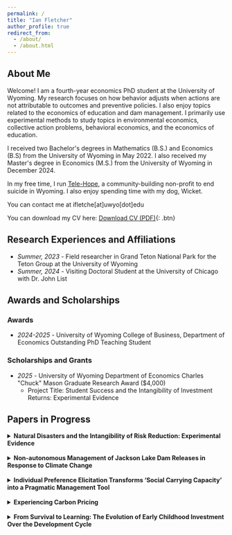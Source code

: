 ```yaml
---
permalink: /
title: "Ian Fletcher"
author_profile: true
redirect_from: 
  - /about/
  - /about.html
---
```

## About Me

Welcome! I am a fourth-year economics PhD student at the University of Wyoming. My research focuses on how behavior adjusts when actions are not attributable to outcomes and preventive policies. I also enjoy topics related to the economics of education and dam management. I primarily use experimental methods to study topics in environmental economics, collective action problems, behavioral economics, and the economics of education.

I received two Bachelor's degrees in Mathematics (B.S.) and Economics (B.S) from the University of Wyoming in May 2022. I also received my Master's degree in Economics (M.S.) from the University of Wyoming in December 2024.

In my free time, I run [Tele-Hope](https://www.tele-hope.org/), a community-building non-profit to end suicide in Wyoming. I also enjoy spending time with my dog, Wicket.

You can contact me at ifletche\[at\]uwyo\[dot\]edu

You can download my CV here: [Download CV (PDF)](https://fletcherian.github.io/files/Fletcher-CV.pdf){: .btn}

## Research Experiences and Affiliations
* _Summer, 2023_ - Field researcher in Grand Teton National Park for the Teton Group at the University of Wyoming
* _Summer, 2024_ - Visiting Doctoral Student at the University of Chicago with Dr. John List


## Awards and Scholarships
### Awards
* _2024-2025_ - University of Wyoming College of Business, Department of Economics Outstanding PhD Teaching Student
  
### Scholarships and Grants
* _2025_ - University of Wyoming Department of Economics Charles "Chuck" Mason Graduate Research Award ($4,000)
  - Project Title: Student Success and the Intangibility of Investment Returns: Experimental Evidence


## Papers in Progress

<details>
  <summary><strong>Natural Disasters and the Intangibility of Risk Reduction: Experimental Evidence</strong></summary>
  <p>
    The paper investigates how making disaster outcomes more tangible—by revealing whether losses were preventable—affects collective investment in risk mitigation. Using a theoretical model and a 2×2 lab experiment, it shows that when people can attribute outcomes to their own actions, they invest more in prevention after both success and failure, highlighting that causal feedback and observability are key to sustaining preventive behavior.
  </p>
  <p>
    See more <a href="https://fletcherian.github.io/publication/intang-risk-group" target="_blank" rel="noopener">here</a>.
  </p>
</details>
<br>
<details>
  <summary><strong>Non-autonomous Management of Jackson Lake Dam Releases in Response to Climate Change</strong></summary>
  <p>
  This paper models the dynamic optimization problem faced by dam managers balancing upstream recreation and downstream flows in a non-autonomous, seasonal environment. Using Jackson Lake as a case study, it compares actual versus optimal management, quantifies the impact of hydrological shocks, and offers a decision-support framework for adapting to future climate and political pressures.
  </p>
  <p>
    See more <a href="https://fletcherian.github.io/publication/dams" target="_blank" rel="noopener">here</a>.
  </p>
</details>
<br>
<details>
  <summary><strong>Individual Preference Elicitation Transforms ‘Social Carrying Capacity’ into a Pragmatic Management Tool</strong></summary>
  <p>
  People are more tolerant of grizzly encounters than management rules, all, with significant local and regional variation. We use survey data and predictive mapping to document these misalignments between public preferences and federal risk standards.
  </p>
  <p>
    See more <a href="https://fletcherian.github.io/publication/bears" target="_blank" rel="noopener">here</a>.
  </p>
</details>
<br>
<details>
  <summary><strong>Experiencing Carbon Pricing</strong></summary>
  <p>
  Experience with Washington’s cap-and-invest program transformed initial opposition to carbon pricing into broader support for the policy. Voter data and survey evidence show that firsthand experience, rather than ideology, drove this shift—boosting approval specifically for the policy voters lived under.
  </p>
  <p>
    See more <a href="https://fletcherian.github.io/publication/carbonpricing" target="_blank" rel="noopener">here</a>.
  </p>
</details>
<br>
<details>
  <summary><strong>From Survival to Learning: The Evolution of Early Childhood Investment Over the Development Cycle</strong></summary>
  <p>
  The paper develops an economic model explaining how countries shift early childhood development investments from health to education as they grow richer and survival improves. Using global data, it finds that nations first focus on survival-related spending, then sharply increase education investment with rising income and health quality—highlighting the importance of sequencing and tailoring ECD policies to development stage rather than adopting uniform strategies.
  </p>
  <p>
    See more <a href="https://fletcherian.github.io/publication/ece-jel" target="_blank" rel="noopener">here</a>.
  </p>
</details>


